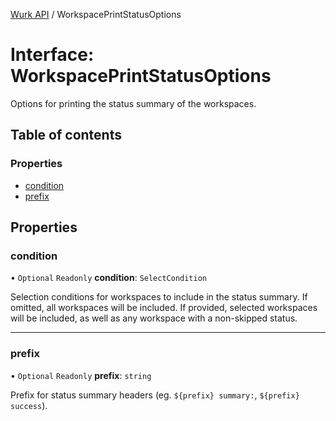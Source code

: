 [Wurk API](../README.md) / WorkspacePrintStatusOptions

# Interface: WorkspacePrintStatusOptions

Options for printing the status summary of the workspaces.

## Table of contents

### Properties

- [condition](WorkspacePrintStatusOptions.md#condition)
- [prefix](WorkspacePrintStatusOptions.md#prefix)

## Properties

### condition

• `Optional` `Readonly` **condition**: `SelectCondition`

Selection conditions for workspaces to include in the status summary.
If omitted, all workspaces will be included. If provided, selected
workspaces will be included, as well as any workspace with a non-skipped
status.

___

### prefix

• `Optional` `Readonly` **prefix**: `string`

Prefix for status summary headers (eg. `${prefix} summary:`,
`${prefix} success`).
